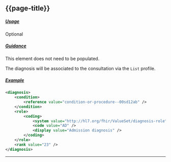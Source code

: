 ## {{page-title}}

<h5><ins>Usage</ins></h5>

<span class="mro-circle optional" title="Optional"></span> Optional

<h5><ins>Guidance</ins></h5>

This element does not need to be populated.

The diagnosis will be associated to the consultation via the `List` profile.

<h5><ins>Example</ins></h5>

```xml
<diagnosis>
    <condition>
        <reference value="condition-or-procedure--00sd12ab" />
    </condition>
    <role>
        <coding>
            <system value="http://hl7.org/fhir/ValueSet/diagnosis-role" />
            <code value="AD" />
            <display value="Admission diagnosis" />
        </coding>
    </role>
    <rank value="23" />
</diagnosis>
```

---